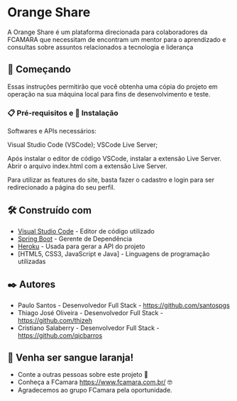 # Orange Share

A Orange Share é um plataforma direcionada para colaboradores da FCAMARA que necessitam de encontram um mentor para o aprendizado e consultas sobre assuntos relacionados a tecnologia e liderança

## 🚀 Começando

Essas instruções permitirão que você obtenha uma cópia do projeto em operação na sua máquina local para fins de desenvolvimento e teste.

### 📋 Pré-requisitos e 🔧 Instalação

Softwares e APIs necessários:

Visual Studio Code (VSCode);
VSCode Live Server;

Após instalar o editor de código VSCode, instalar a extensão Live Server. Abrir o arquivo index.html com a extensão Live Server.

Para utilizar as features do site, basta fazer o cadastro e login para ser redirecionado a página do seu perfil.

## 🛠️ Construído com

* [Visual Studio Code](https://code.visualstudio.com/) - Editor de código utilizado 
* [Spring Boot](https://start.spring.io/) - Gerente de Dependência
* [Heroku](https://dashboard.heroku.com/) - Usada para gerar a API do projeto
* [HTML5, CSS3, JavaScript e Java] - Linguagens de programação utilizadas

## ✒️ Autores

* Paulo Santos - Desenvolvedor Full Stack - https://github.com/santospgs
* Thiago José Oliveira - Desenvolvedor Full Stack - https://github.com/thizeh
* Cristiano Salaberry - Desenvolvedor Full Stack - https://github.com/qicbarros

## 🎁 Venha ser sangue laranja!

* Conte a outras pessoas sobre este projeto 📢
* Conheça a FCamara https://www.fcamara.com.br/ 🤓
* Agradecemos ao grupo FCamara pela oportunidade.
